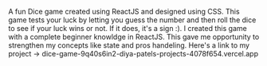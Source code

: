 A fun Dice game created using ReactJS and designed using CSS. 
This game tests your luck by letting you guess the number and then roll the dice to see if your luck wins or not. If it does, it's a sign :).
I created this game with a complete beginner knowldge in ReactJS. This gave me opportunity to strengthen my concepts like state and pros handeling. 
Here's a link to my project -> dice-game-9q40s6in2-diya-patels-projects-4078f654.vercel.app


